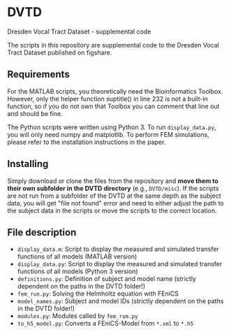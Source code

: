 # DVTD
Dresden Vocal Tract Dataset - supplemental code

The scripts in this repository are supplemental code to the Dresden Vocal Tract Dataset published on figshare.

## Requirements
For the MATLAB scripts, you theoretically need the Bioinformatics Toolbox. However, only the helper function suptitle() in line 232 is not a built-in function, so if you do not own that Toolbox you can comment that line out and should be fine.

The Python scripts were written using Python 3. To run ``display_data.py``, you will only need numpy and matplotlib. To perform FEM simulations, please refer to the installation instructions in the paper.

## Installing
Simply download or clone the files from the repository and **move them to their own subfolder in the DVTD directory** (e.g., ``DVTD/misc``). If the scripts are not run from a subfolder of the DVTD at the same depth as the subject data, you will get "file not found" error and need to either adjust the path to the subject data in the scripts or move the scripts to the correct location. 

## File description
- ``display_data.m``: Script to display the measured and simulated transfer functions of all models (MATLAB version)
- ``display_data.py``: Script to display the measured and simulated transfer functions of all models (Python 3 version)
- ``definitions.py``: Definition of subject and model name (strictly dependent on the paths in the DVTD folder!)
- ``fem_run.py``: Solving the Helmholtz equation with FEniCS
- ``model_names.py``: Subject and model IDs (strictly dependent on the paths in the DVTD folder!)
- ``modules.py``: Modules called by ``fem_rum.py``
- ``to_h5_model.py``: Converts a FEniCS-Model from ``*.xml`` to ``*.h5``
